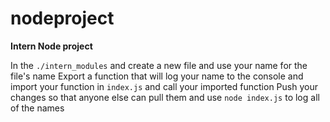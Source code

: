 # nodeproject

**Intern Node project**

In the ```./intern_modules``` and create a new file and use your name for the file's name
Export a function that will log your name to the console and import your function in ```index.js``` and call your imported function
Push your changes so that anyone else can pull them and use ```node index.js``` to log all of the names